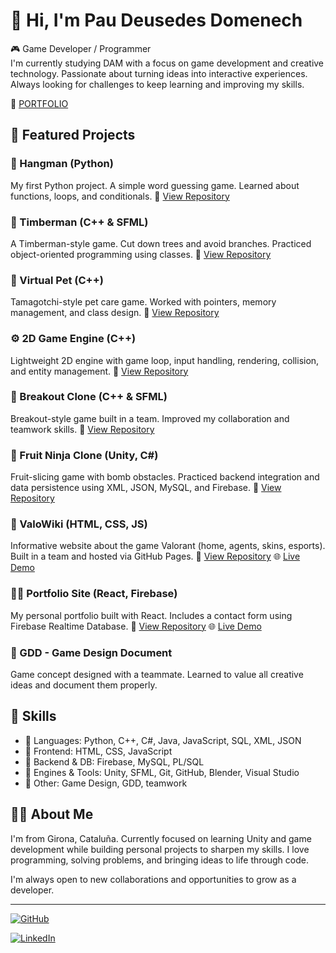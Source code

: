 # 👋 Hi, I'm Pau Deusedes Domenech

🎮 Game Developer / Programmer  
I'm currently studying DAM with a focus on game development and creative technology. Passionate about turning ideas into interactive experiences. Always looking for challenges to keep learning and improving my skills.

📌 [PORTFOLIO](https://portfolio-2e91d.web.app/)

## 🚀 Featured Projects

### 🐍 Hangman (Python)
My first Python project. A simple word guessing game. Learned about functions, loops, and conditionals.
🔗 [View Repository](https://github.com/Itsdeusi06/GitHub-Codedex/tree/main/PROJECT)

### 🌲 Timberman (C++ & SFML)
A Timberman-style game. Cut down trees and avoid branches. Practiced object-oriented programming using classes.
🔗 [View Repository](https://github.com/Itsdeusi06/CPP/tree/main/Timber)

### 🐾 Virtual Pet (C++)
Tamagotchi-style pet care game. Worked with pointers, memory management, and class design.
🔗 [View Repository](https://github.com/Itsdeusi06/CPP/tree/main/mascota)

### ⚙️ 2D Game Engine (C++)
Lightweight 2D engine with game loop, input handling, rendering, collision, and entity management.
🔗 [View Repository](https://github.com/Itsdeusi06/CPP/tree/main/Motor)

### 🧱 Breakout Clone (C++ & SFML)
Breakout-style game built in a team. Improved my collaboration and teamwork skills.
🔗 [View Repository](https://github.com/Itsdeusi06/CPP/tree/main/Fronto_game)

### 🍉 Fruit Ninja Clone (Unity, C#)
Fruit-slicing game with bomb obstacles. Practiced backend integration and data persistence using XML, JSON, MySQL, and Firebase.
🔗 [View Repository](https://github.com/Itsdeusi06/Unity/blob/main/fruitNinja.unitypackage)

### 📘 ValoWiki (HTML, CSS, JS)
Informative website about the game Valorant (home, agents, skins, esports). Built in a team and hosted via GitHub Pages.
🔗 [View Repository](https://github.com/Itsdeusi06/ValoWiki)
🌐 [Live Demo](https://itsdeusi06.github.io/ValoWiki/)

### 🧑‍💻 Portfolio Site (React, Firebase)
My personal portfolio built with React. Includes a contact form using Firebase Realtime Database.
🔗 [View Repository](https://github.com/Itsdeusi06/MyWeb)
🌐 [Live Demo](https://portfolio-2e91d.web.app/)

### 📄 GDD - Game Design Document
Game concept designed with a teammate. Learned to value all creative ideas and document them properly.


## 🧠 Skills

- 🔹 Languages: Python, C++, C#, Java, JavaScript, SQL, XML, JSON
- 🔹 Frontend: HTML, CSS, JavaScript
- 🔹 Backend & DB: Firebase, MySQL, PL/SQL
- 🔹 Engines & Tools: Unity, SFML, Git, GitHub, Blender, Visual Studio
- 🔹 Other: Game Design, GDD, teamwork

## 🙋‍♂️ About Me

I'm from Girona, Cataluña. Currently focused on learning Unity and game development while building personal projects to sharpen my skills. I love programming, solving problems, and bringing ideas to life through code.

I'm always open to new collaborations and opportunities to grow as a developer.

---

[![GitHub](https://img.shields.io/badge/GitHub-181717?style=for-the-badge&logo=github&logoColor=white)](https://github.com/yourusername)

[![LinkedIn](https://img.shields.io/badge/LinkedIn-0077B5?style=for-the-badge&logo=linkedin&logoColor=white)](https://linkedin.com/in/yourprofile)

